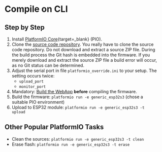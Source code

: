 # Compile on CLI

## Step by Step

1. Install [PlatformIO Core](https://platformio.org/install/cli){target=_blank} (PIO).
2. Clone the [source code repository](https://github.com/helgeerbe/OpenDTU-OnBattery).
   You really have to clone the source code repository. Do not download and
   extract a source ZIP file. During the build process the Git hash is embedded
   into the firmware. If you merely download and extract the source ZIP file a
   build error will occur, as no Git status can be determined.
3. Adjust the serial port in file `platformio_override.ini` to your setup. The
   setting occurs twice:
    * `upload_port`
    * `monitor_port`
4. Mandatory: [Build the WebApp](compile_webapp.md) **before** compiling the firmware.
5. Build the firmware: `platformio run -e generic_esp32s3` (chose a suitable PIO environment)
6. Upload to ESP32 module: `platformio run -e generic_esp32s3 -t upload`

## Other Popular PlatformIO Tasks

* Clean the sources:  `platformio run -e generic_esp32s3 -t clean`
* Erase flash: `platformio run -e generic_esp32s3 -t erase`